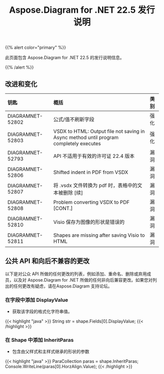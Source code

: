 ﻿---
title: Aspose.Diagram for .NET 22.5 发行说明
type: docs
weight: 23
url: /zh/net/aspose-diagram-for-net-22-5-release-notes/
---
{{% alert color="primary" %}} 

此页面包含 Aspose.Diagram for .NET 22.5 的发行说明信息。

{{% /alert %}} 
## **改进和变化**

|**钥匙**|**概括**|**类别**|
|:- |:- |:- |
|DIAGRAMNET-52802|公式/值不刷新字段|强化|
|DIAGRAMNET-52803|VSDX to HTML: Output file not saving in Async method until program completely executes|强化|
|DIAGRAMNET-52793|API 不适用于有效的许可证 22.4 版本|漏洞|
|DIAGRAMNET-52806|Shifted indent in PDF from VSDX|漏洞|
|DIAGRAMNET-52807|将 .vsdx 文件转换为 pdf 时，表格中的文本被删除 [续]|漏洞|
|DIAGRAMNET-52808|Problem converting VSDX to PDF [CONT.]|漏洞|
|DIAGRAMNET-52810|Visio 保存为图像的形状是错误的|漏洞|
|DIAGRAMNET-52811|Shapes are missing after saving Visio to HTML|漏洞|

## **公共 API 和向后不兼容的更改**
以下是对公众 API 所做的任何更改的列表，例如添加、重命名、删除或弃用成员，以及对 Aspose.Diagram for .NET 所做的任何非向后兼容更改。如果您对列出的任何更改有疑虑，请在Aspose.Diagram 支持论坛。
### **在字段中添加 DisplayValue**
- 获取该字段的格式化字符串值。

{{< highlight "java" >}}
String str = shape.Fields[0].DisplayValue;
{{< /highlight >}}

### **在 Shape 中添加 InheritParas**
- 包含由父样式和主样式继承的形状的参数

{{< highlight "java" >}}
ParaCollection paras = shape.InheritParas;
Console.WriteLine(paras[0].HorzAlign.Value);
{{< /highlight >}}